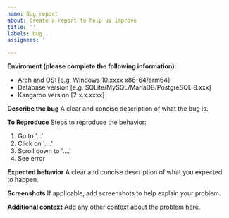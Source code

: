 ```yaml
---
name: Bug report
about: Create a report to help us improve
title: ''
labels: bug
assignees: ''

---
```


**Enviroment (please complete the following information):**
- Arch and OS: [e.g. Windows 10.xxxx x86-64/arm64]
- Database version [e.g. SQLite/MySQL/MariaDB/PostgreSQL 8.xxx]
- Kangaroo version [2.x.x.xxxx]

**Describe the bug**
A clear and concise description of what the bug is.

**To Reproduce**
Steps to reproduce the behavior:
1. Go to '...'
2. Click on '....'
3. Scroll down to '....'
4. See error

**Expected behavior**
A clear and concise description of what you expected to happen.

**Screenshots**
If applicable, add screenshots to help explain your problem.

**Additional context**
Add any other context about the problem here.
